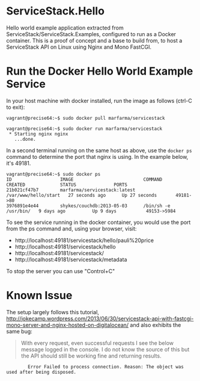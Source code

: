 ServiceStack.Hello
==================

Hello world example application extracted from ServiceStack/ServiceStack.Examples, configured to run as a Docker container.  This is a proof of concept and a base to build from, to host a ServiceStack API on Linux using Nginx and Mono FastCGI.

Run the Docker Hello World Example Service
==========================================

In your host machine with docker installed, run the image as follows (ctrl-C to exit):

    vagrant@precise64:~$ sudo docker pull marfarma/servicestack

    vagrant@precise64:~$ sudo docker run marfarma/servicestack
     * Starting nginx nginx
       ...done.

In a second terminal running on the same host as above, use the `docker ps` command to determine the port that nginx is using.  In the example below, it's 49181.

    vagrant@precise64:~$ sudo docker ps
    ID                  IMAGE                          COMMAND                CREATED             STATUS              PORTS
    21b021cf47b7        marfarma/servicestack:latest   /var/www/hello/start   27 seconds ago      Up 27 seconds       49181->80
    3976891e4e44        shykes/couchdb:2013-05-03      /bin/sh -e /usr/bin/   9 days ago          Up 9 days           49153->5984

To see the service running in the docker container, you would use the port from the ps command and, using your browser, visit:

 - http://localhost:49181/servicestack/hello/pauli%20price
 - http://localhost:49181/servicestack/hello
 - http://localhost:49181/servicestack/
 - http://localhost:49181/servicestack/metadata
 
To stop the server you can use "Control+C"

Known Issue
===========

The setup largely follows this tutorial, http://jokecamp.wordpress.com/2013/06/30/servicestack-api-with-fastcgi-mono-server-and-nginx-hosted-on-digitalocean/ and also exhibits the same bug:

> With every request, even successful requests I see the below message logged in the console. I do not know the source of this but the API should still be working fine and returning results.

            Error Failed to process connection. Reason: The object was used after being disposed.

 
